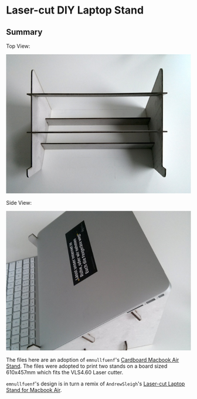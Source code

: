 # Laser-cut DIY Laptop Stand

## Summary

Top View:

![top-view](img/top-view.jpg)

Side View:

![side-view](img/side-view.jpg)

The files here are an adoption of `emnullfuenf`'s [Cardboard Macbook Air Stand](http://www.thingiverse.com/thing:71405). The files were adopted to print two stands on a board sized 610x457mm which fits the VLS4.60 Laser cutter.

`emnullfuenf`'s design is in turn a remix of `AndrewSleigh`'s [Laser-cut Laptop Stand for Macbook Air](http://www.thingiverse.com/thing:22724).
